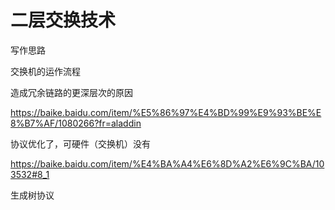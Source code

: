 # 二层交换技术

写作思路

交换机的运作流程

造成冗余链路的更深层次的原因

https://baike.baidu.com/item/%E5%86%97%E4%BD%99%E9%93%BE%E8%B7%AF/1080266?fr=aladdin

协议优化了，可硬件（交换机）没有

https://baike.baidu.com/item/%E4%BA%A4%E6%8D%A2%E6%9C%BA/103532#8_1

生成树协议
